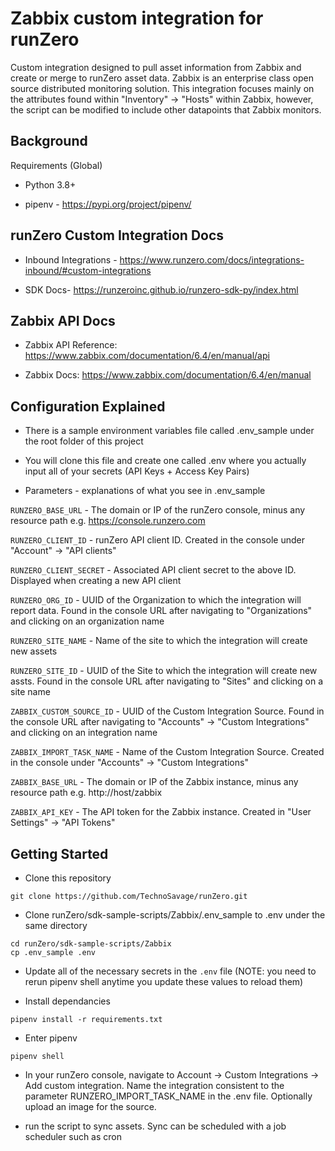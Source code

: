 # Zabbix custom integration for runZero

Custom integration designed to pull asset information from Zabbix and create or merge to runZero asset data. Zabbix is an enterprise class open source distributed monitoring solution. This integration focuses mainly on the attributes found within "Inventory" -> "Hosts" within Zabbix, however, the script can be modified to include other datapoints that Zabbix monitors.

## Background

Requirements (Global)

- Python 3.8+

- pipenv - https://pypi.org/project/pipenv/

## runZero Custom Integration Docs

- Inbound Integrations - https://www.runzero.com/docs/integrations-inbound/#custom-integrations

- SDK Docs- https://runzeroinc.github.io/runzero-sdk-py/index.html

## Zabbix API Docs

- Zabbix API Reference: https://www.zabbix.com/documentation/6.4/en/manual/api

- Zabbix Docs: https://www.zabbix.com/documentation/6.4/en/manual

## Configuration Explained

- There is a sample environment variables file called .env_sample under the root folder of this project

- You will clone this file and create one called .env where you actually input all of your secrets (API Keys + Access Key Pairs)

- Parameters - explanations of what you see in .env_sample

`RUNZERO_BASE_URL` - The domain or IP of the runZero console, minus any resource path e.g. https://console.runzero.com

`RUNZERO_CLIENT_ID` - runZero API client ID. Created in the console under "Account" -> "API clients"

`RUNZERO_CLIENT_SECRET` - Associated API client secret to the above ID. Displayed when creating a new API client

`RUNZERO_ORG_ID` - UUID of the Organization to which the integration will report data. Found in the console URL after navigating to "Organizations" and clicking on an organization name

`RUNZERO_SITE_NAME` - Name of the site to which the integration will create new assets

`RUNZERO_SITE_ID` - UUID of the Site to which the integration will create new assts. Found in the console URL after navigating to "Sites" and clicking on a site name

`ZABBIX_CUSTOM_SOURCE_ID` - UUID of the Custom Integration Source. Found in the console URL after navigating to "Accounts" -> "Custom Integrations" and clicking on an  integration name

`ZABBIX_IMPORT_TASK_NAME` - Name of the Custom Integration Source. Created in the console under "Accounts" -> "Custom Integrations"

`ZABBIX_BASE_URL` - The domain or IP of the Zabbix instance, minus any resource path e.g. http://host/zabbix

`ZABBIX_API_KEY` - The API token for the Zabbix instance. Created in "User Settings" -> "API Tokens"

## Getting Started

- Clone this repository

```
git clone https://github.com/TechnoSavage/runZero.git
```

- Clone runZero/sdk-sample-scripts/Zabbix/.env_sample to .env under the same directory

```
cd runZero/sdk-sample-scripts/Zabbix
cp .env_sample .env
```

- Update all of the necessary secrets in the `.env` file (NOTE: you need to rerun pipenv shell anytime you update these  values to reload them)

- Install dependancies

```
pipenv install -r requirements.txt
```

- Enter pipenv

```
pipenv shell
```

- In your runZero console, navigate to Account -> Custom Integrations -> Add custom integration. Name the integration consistent to the parameter RUNZERO_IMPORT_TASK_NAME in the .env file. Optionally upload an image for the source. 

- run the script to sync assets. Sync can be scheduled with a job scheduler such as cron
